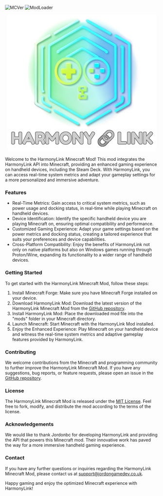 ![MCVer](https://img.shields.io/badge/MC-1.19.4-green) ![ModLoader](https://img.shields.io/badge/Mod_Loader-Forge-green)
<p align="center">
  <img src="Resources/HarmonyLinkBanner.png" alt="HarmonyLinkMC"/>
</p>

Welcome to the HarmonyLink Minecraft Mod! This mod integrates the HarmonyLink API into Minecraft, providing an enhanced gaming experience on handheld devices, including the Steam Deck. With HarmonyLink, you can access real-time system metrics and adapt your gameplay settings for a more personalized and immersive adventure.

### Features

- Real-Time Metrics: Gain access to critical system metrics, such as power usage and docking status, in real-time while playing Minecraft on handheld devices.
- Device Identification: Identify the specific handheld device you are playing Minecraft on, ensuring optimal compatibility and performance.
- Customized Gaming Experience: Adapt your game settings based on the power metrics and docking status, creating a tailored experience that suits your preferences and device capabilities.
- Cross-Platform Compatibility: Enjoy the benefits of HarmonyLink not only on native platforms but also on Windows games running through Proton/Wine, expanding its functionality to a wider range of handheld devices.

### Getting Started

To get started with the HarmonyLink Minecraft Mod, follow these steps:

1. Install Minecraft Forge: Make sure you have Minecraft Forge installed on your device.
2. Download HarmonyLink Mod: Download the latest version of the HarmonyLink Minecraft Mod from the [GitHub repository](https://github.com/Jordonbc/HarmonyLink-MC/releases).
3. Install HarmonyLink Mod: Place the downloaded mod file into the "mods" folder in your Minecraft directory.
4. Launch Minecraft: Start Minecraft with the HarmonyLink Mod installed.
5. Enjoy the Enhanced Experience: Play Minecraft on your handheld device and witness the real-time system metrics and adaptive gameplay features provided by HarmonyLink.

### Contributing

We welcome contributions from the Minecraft and programming community to further improve the HarmonyLink Minecraft Mod. If you have any suggestions, bug reports, or feature requests, please open an issue in the [GitHub repository](https://github.com/Jordonbc/HarmonyLink-MC/issues).

### License

The HarmonyLink Minecraft Mod is released under the [MIT License](LICENSE). Feel free to fork, modify, and distribute the mod according to the terms of the license.

### Acknowledgements

We would like to thank Jordonbc for developing HarmonyLink and providing the API that powers this Minecraft mod. Their innovative work has paved the way for a more immersive handheld gaming experience.

### Contact

If you have any further questions or inquiries regarding the HarmonyLink Minecraft Mod, please contact us at [support@jordongamedev.co.uk](mailto:support@jordongamedev.co.uk).

Happy gaming and enjoy the optimized Minecraft experience with HarmonyLink!
